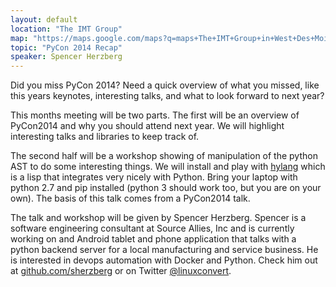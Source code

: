 ```yaml
---
layout: default
location: "The IMT Group"
map: "https://maps.google.com/maps?q=maps+The+IMT+Group+in+West+Des+Moines&ll=41.605688,-93.764105&spn=0.040304,0.077162&fb=1&gl=us&hq=The+IMT+Group&hnear=0x87ec1f8a5b821e1f:0x538996c0d30a8397,West+Des+Moines,+IA&cid=0,0,13550887644760330978&t=m&z=14&iwloc=A"
topic: "PyCon 2014 Recap"
speaker: Spencer Herzberg
---
```


Did you miss PyCon 2014? Need a quick overview of what you missed, like this years keynotes, interesting talks, and what to look forward to next year? 

This months meeting will be two parts. The first will be an overview of PyCon2014 and why you should attend next year. We will highlight interesting talks and libraries to keep track of.

The second half will be a workshop showing of manipulation of the python AST to do some interesting things. We will install and play with [hylang](http://docs.hylang.org/en/latest/) which is a lisp that integrates very nicely with Python. Bring your laptop with python 2.7 and pip installed (python 3 should work too, but you are on your own). The basis of this talk comes from a PyCon2014 talk.

The talk and workshop will be given by Spencer Herzberg. Spencer is a software engineering consultant at Source Allies, Inc and is currently working on and Android tablet and phone application that talks with a python backend server for a local manufacturing and service business. He is interested in devops automation with Docker and Python. Check him out at [github.com/sherzberg](http://github.com/sherzberg) or on Twitter [@linuxconvert](http://twitter.com/linuxconvert).
